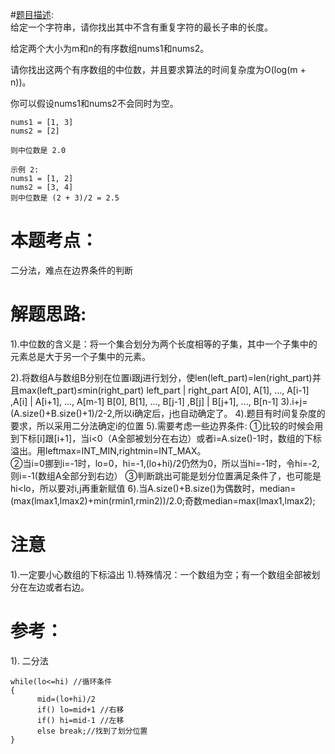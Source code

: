 #[题目描述](https://leetcode-cn.com/problems/median-of-two-sorted-arrays/):  
给定一个字符串，请你找出其中不含有重复字符的最长子串的长度。  

给定两个大小为m和n的有序数组nums1和nums2。  

请你找出这两个有序数组的中位数，并且要求算法的时间复杂度为O(log(m + n))。  

你可以假设nums1和nums2不会同时为空。  
```
nums1 = [1, 3]
nums2 = [2]

则中位数是 2.0

```
```
示例 2:  
nums1 = [1, 2]
nums2 = [3, 4]
则中位数是 (2 + 3)/2 = 2.5
```
# 本题考点：
  
  二分法，难点在边界条件的判断
  
# 解题思路:

  1).中位数的含义是：将一个集合划分为两个长度相等的子集，其中一个子集中的元素总是大于另一个子集中的元素。
  
  2).将数组A与数组B分别在位置i跟j进行划分，使len(left_part)=len(right_part)并且max(left_part)≤min(right_part)
                left_part         |     right_part
    A[0], A[1], ..., A[i-1] ,A[i] | A[i+1], ..., A[m-1]
    B[0], B[1], ..., B[j-1] ,B[j] | B[j+1], ..., B[n-1]
  3).i+j=(A.size()+B.size()+1)/2-2,所以i确定后，j也自动确定了。
  4).题目有时间复杂度的要求，所以采用二分法确定i的位置
  5).需要考虑一些边界条件:
     ①比较的时候会用到下标[i]跟[i+1]，当i<0（A全部被划分在右边）或者i=A.size()-1时，数组的下标溢出。用leftmax=INT_MIN,rightmin=INT_MAX。  
     ②当i=0挪到i=-1时，lo=0，hi=-1,(lo+hi)/2仍然为0，所以当hi=-1时，令hi=-2,则i=-1(数组A全部分到右边）
     ③判断跳出可能是划分位置满足条件了，也可能是hi<lo，所以要对i,j再重新赋值
  6).当A.size()+B.size()为偶数时，median=(max(lmax1,lmax2)+min(rmin1,rmin2))/2.0;奇数median=max(lmax1,lmax2);
# 注意
  1).一定要小心数组的下标溢出
  1).特殊情况：一个数组为空；有一个数组全部被划分在左边或者右边。

# 参考：
 1). 二分法
```
while(lo<=hi) //循环条件
{
      mid=(lo+hi)/2
      if() lo=mid+1 //右移
      if() hi=mid-1 //左移
      else break;//找到了划分位置
}
``` 
